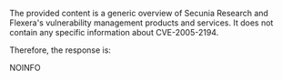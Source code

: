 The provided content is a generic overview of Secunia Research and Flexera's vulnerability management products and services. It does not contain any specific information about CVE-2005-2194.

Therefore, the response is:

NOINFO